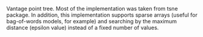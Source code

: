 Vantage point tree. Most of the implementation was taken from tsne package. In addition, this implementation supports sparse arrays (useful for bag-of-words models, for example) and searching by the maximum distance (epsilon value) instead of a fixed number of values.
